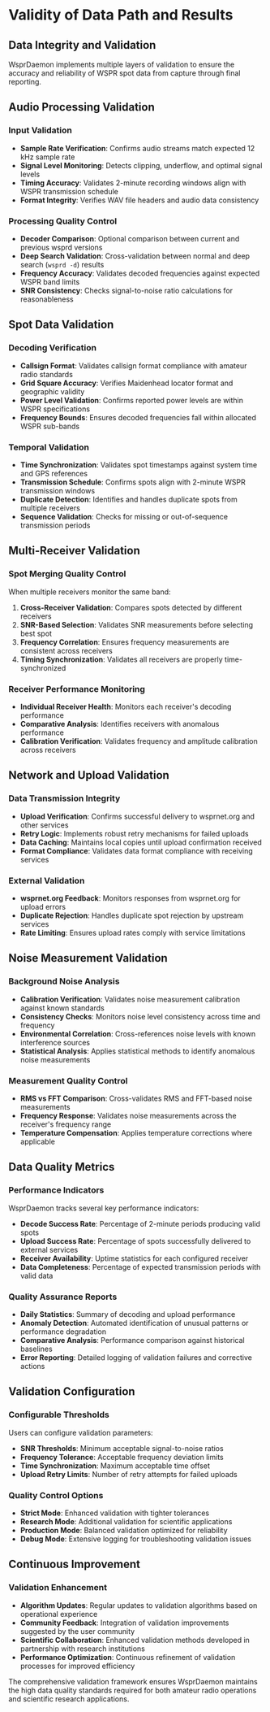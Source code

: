 # Validity of Data Path and Results

## Data Integrity and Validation

WsprDaemon implements multiple layers of validation to ensure the accuracy and reliability of WSPR spot data from capture through final reporting.

## Audio Processing Validation

### Input Validation
- **Sample Rate Verification**: Confirms audio streams match expected 12 kHz sample rate
- **Signal Level Monitoring**: Detects clipping, underflow, and optimal signal levels
- **Timing Accuracy**: Validates 2-minute recording windows align with WSPR transmission schedule
- **Format Integrity**: Verifies WAV file headers and audio data consistency

### Processing Quality Control
- **Decoder Comparison**: Optional comparison between current and previous wsprd versions
- **Deep Search Validation**: Cross-validation between normal and deep search (`wsprd -d`) results
- **Frequency Accuracy**: Validates decoded frequencies against expected WSPR band limits
- **SNR Consistency**: Checks signal-to-noise ratio calculations for reasonableness

## Spot Data Validation

### Decoding Verification
- **Callsign Format**: Validates callsign format compliance with amateur radio standards
- **Grid Square Accuracy**: Verifies Maidenhead locator format and geographic validity
- **Power Level Validation**: Confirms reported power levels are within WSPR specifications
- **Frequency Bounds**: Ensures decoded frequencies fall within allocated WSPR sub-bands

### Temporal Validation
- **Time Synchronization**: Validates spot timestamps against system time and GPS references
- **Transmission Schedule**: Confirms spots align with 2-minute WSPR transmission windows
- **Duplicate Detection**: Identifies and handles duplicate spots from multiple receivers
- **Sequence Validation**: Checks for missing or out-of-sequence transmission periods

## Multi-Receiver Validation

### Spot Merging Quality Control
When multiple receivers monitor the same band:

1. **Cross-Receiver Validation**: Compares spots detected by different receivers
2. **SNR-Based Selection**: Validates SNR measurements before selecting best spot
3. **Frequency Correlation**: Ensures frequency measurements are consistent across receivers
4. **Timing Synchronization**: Validates all receivers are properly time-synchronized

### Receiver Performance Monitoring
- **Individual Receiver Health**: Monitors each receiver's decoding performance
- **Comparative Analysis**: Identifies receivers with anomalous performance
- **Calibration Verification**: Validates frequency and amplitude calibration across receivers

## Network and Upload Validation

### Data Transmission Integrity
- **Upload Verification**: Confirms successful delivery to wsprnet.org and other services
- **Retry Logic**: Implements robust retry mechanisms for failed uploads
- **Data Caching**: Maintains local copies until upload confirmation received
- **Format Compliance**: Validates data format compliance with receiving services

### External Validation
- **wsprnet.org Feedback**: Monitors responses from wsprnet.org for upload errors
- **Duplicate Rejection**: Handles duplicate spot rejection by upstream services
- **Rate Limiting**: Ensures upload rates comply with service limitations

## Noise Measurement Validation

### Background Noise Analysis
- **Calibration Verification**: Validates noise measurement calibration against known standards
- **Consistency Checks**: Monitors noise level consistency across time and frequency
- **Environmental Correlation**: Cross-references noise levels with known interference sources
- **Statistical Analysis**: Applies statistical methods to identify anomalous noise measurements

### Measurement Quality Control
- **RMS vs FFT Comparison**: Cross-validates RMS and FFT-based noise measurements
- **Frequency Response**: Validates noise measurements across the receiver's frequency range
- **Temperature Compensation**: Applies temperature corrections where applicable

## Data Quality Metrics

### Performance Indicators
WsprDaemon tracks several key performance indicators:

- **Decode Success Rate**: Percentage of 2-minute periods producing valid spots
- **Upload Success Rate**: Percentage of spots successfully delivered to external services
- **Receiver Availability**: Uptime statistics for each configured receiver
- **Data Completeness**: Percentage of expected transmission periods with valid data

### Quality Assurance Reports
- **Daily Statistics**: Summary of decoding and upload performance
- **Anomaly Detection**: Automated identification of unusual patterns or performance degradation
- **Comparative Analysis**: Performance comparison against historical baselines
- **Error Reporting**: Detailed logging of validation failures and corrective actions

## Validation Configuration

### Configurable Thresholds
Users can configure validation parameters:

- **SNR Thresholds**: Minimum acceptable signal-to-noise ratios
- **Frequency Tolerance**: Acceptable frequency deviation limits
- **Time Synchronization**: Maximum acceptable time offset
- **Upload Retry Limits**: Number of retry attempts for failed uploads

### Quality Control Options
- **Strict Mode**: Enhanced validation with tighter tolerances
- **Research Mode**: Additional validation for scientific applications
- **Production Mode**: Balanced validation optimized for reliability
- **Debug Mode**: Extensive logging for troubleshooting validation issues

## Continuous Improvement

### Validation Enhancement
- **Algorithm Updates**: Regular updates to validation algorithms based on operational experience
- **Community Feedback**: Integration of validation improvements suggested by the user community
- **Scientific Collaboration**: Enhanced validation methods developed in partnership with research institutions
- **Performance Optimization**: Continuous refinement of validation processes for improved efficiency

The comprehensive validation framework ensures WsprDaemon maintains the high data quality standards required for both amateur radio operations and scientific research applications.
